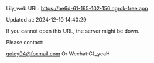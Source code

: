 Lily_web URL: https://ae6d-61-165-102-156.ngrok-free.app

Updated at: 2024-12-10 14:40:29

If you cannot open this URL, the server might be down.

Please contact: 

goley04@foxmail.com Or Wechat:GL_yeaH